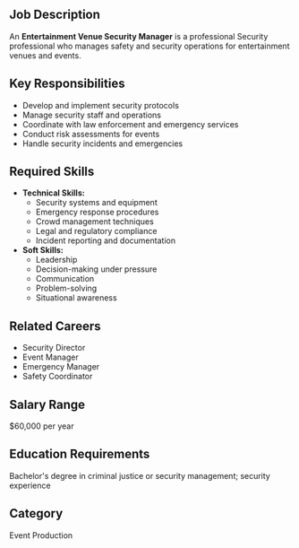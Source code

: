 ## Job Description
An **Entertainment Venue Security Manager** is a professional Security professional who manages safety and security operations for entertainment venues and events.

## Key Responsibilities
- Develop and implement security protocols
- Manage security staff and operations
- Coordinate with law enforcement and emergency services
- Conduct risk assessments for events
- Handle security incidents and emergencies

## Required Skills
- **Technical Skills:**
  - Security systems and equipment
  - Emergency response procedures
  - Crowd management techniques
  - Legal and regulatory compliance
  - Incident reporting and documentation
- **Soft Skills:**
  - Leadership
  - Decision-making under pressure
  - Communication
  - Problem-solving
  - Situational awareness

## Related Careers
- Security Director
- Event Manager
- Emergency Manager
- Safety Coordinator

## Salary Range
$60,000 per year

## Education Requirements
Bachelor's degree in criminal justice or security management; security experience

## Category
Event Production
